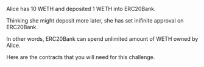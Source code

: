 Alice has 10 WETH and deposited 1 WETH into ERC20Bank.

Thinking she might deposit more later, she has set inifinite approval on ERC20Bank.

In other words, ERC20Bank can spend unlimited amount of WETH owned by Alice.

Here are the contracts that you will need for this challenge.



